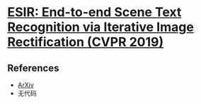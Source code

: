 # [ESIR: End-to-end Scene Text Recognition via Iterative Image Rectification (CVPR 2019)](https://drive.google.com/file/d/1wvEflXIk6DHzSZxf3fpsiUSQXHnc73Or/view?usp=drivesdk)

## References
- [ArXiv](https://arxiv.org/abs/1812.05824)
- 无代码